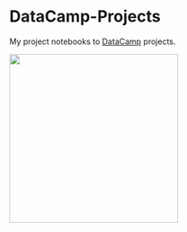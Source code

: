 # DataCamp-Projects
My project notebooks to [DataCamp](https://learn.datacamp.com/) projects.

<img src="https://images.app.goo.gl/MtbHRdz6AVYLQbHc6" width="300">
